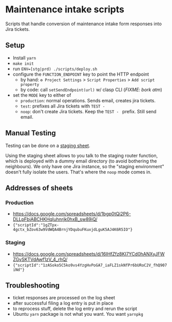 # Maintenance intake scripts

Scripts that handle conversion of maintenance intake form responses into Jira tickets.

## Setup
 - Install `yarn`
 - `make init`
 - run `ENV=[stg|prd) ./scripts/deploy.sh`
 - configure the `FUNCTION_ENDPOINT` key to point the HTTP endpoint
   - by hand: `⚙️ Project Settings` > `Script Properties` > `Add script property`
   - by code: call `setSendEndpoint(url)` w/ clasp CLI (*FIXME: bork atm*)
 - set the `MODE` key to either of 
   - `production`: normal operations. Sends email, creates jira tickets.
   - `test`: prefixes all Jira tickets with `TEST - `
   - `noop`: don't create Jira tickets. Keep the `TEST - ` prefix. Still send email. 

## Manual Testing

Testing can be done on a [staging sheet](#staging). 

Using the staging sheet allows to you talk to the staging router function, which is deployed 
with a dummy email directory (to avoid bothering the neighbours). We only have one Jira instance,
so the "staging environment" doesn't fully isolate the users. That's where the `noop` mode comes in.

## Addresses of sheets
### Production
 - https://docs.google.com/spreadsheets/d/1bgp0tQi2P6-DLLpFbiABCHKHqIuhnrjk0hxB_sw89iQ/
 - `{"scriptId":"1gZTpx-4gctx_bZov63w9VdWQA4BrnjYDqubuFKuxjdLguK5AJ4K6R5IO"}`
### Staging 
 - https://docs.google.com/spreadsheets/d/16IHfZfz8KI7YCd0hANXyJFWZGvSKTVdAwf1zV_4_rhQ/
 - `{"scriptId":"1zASoko5C5ko9vs4YzgHvPoGA7_iaFLZ1skNfPr6bURoC2V_fhQ907iNd"}`

## Troubleshooting 
 - ticket responses are processed on the log sheet 
 - after successful filing a log entry is put in place
 - to reprocess stuff, delete the log entry and rerun the script
 - Ubuntu `yarn` package is not what you want. You want `yarnpkg`
